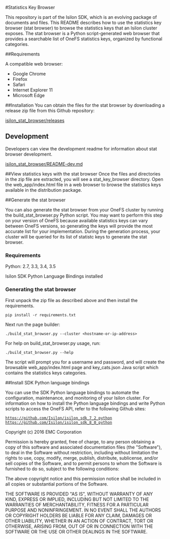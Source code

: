 #Statistics Key Browser

This repository is part of the Isilon SDK, which is an evolving package of documents and files. This README describes how to use the statistics key browser (stat browser) to browse the statistics keys that an Isilon cluster exposes. The stat browser is a Python script-generated web browser that provides a searchable list of OneFS statistics keys, organized by functional categories.

##Requirements

A compatible web browser:

* Google Chrome
* Firefox
* Safari
* Internet Explorer 11
* Microsoft Edge

##Installation
You can obtain the files for the stat browser by downloading a release zip file from this Github repository:

[isilon\_stat\_browser/releases](../../releases)

## Development
Developers can view the development readme for information about stat browser development.

[isilon\_stat\_browser/README-dev.md](README-dev.md)


##View statistics keys with the stat browser
Once the files and directories in the zip file are extracted, you will see a stat_key_browser directory. Open the web_app/index.html file in a web browser to browse the statistics keys available in the distribution package.

##Generate the stat browser

You can also generate the stat browser from your OneFS cluster by running the build\_stat\_browser.py Python script. You may want to perform this step on your version of OneFS because available statistics keys can vary between OneFS versions, so generating the keys will provide the most accurate list for your implementation. During the generation process, your cluster will be queried for its list of statistc keys to generate the stat browser.

### Requirements
Python: 2.7, 3.3, 3.4, 3.5

Isilon SDK Python Language Bindings installed

### Generating the stat browser

First unpack the zip file as described above and then install the requirements.

`pip install -r requirements.txt`

Next run the page builder:

`./build_stat_browser.py --cluster <hostname-or-ip-address>`

For help on build\_stat\_browser.py usage, run:

`./build_stat_browser.py --help`

The script will prompt you for a username and password, and will create the browsable web\_app/index.html page and key\_cats.json Java script which contains the statistics keys categories.

##Install SDK Python language bindings

You can use the SDK Python language bindings to automate the configuration, maintenance, and monitoring of your Isilon cluster. For information on how to install the Python language bindings and write Python scripts to access the OneFS API, refer to the following Github sites:

[`https://github.com/Isilon/isilon_sdk_7_2_python`](https://github.com/Isilon/isilon_sdk_7_2_python)
[`https://github.com/Isilon/isilon_sdk_8_0_python`](https://github.com/Isilon/isilon_sdk_8_0_python)


Copyright (c) 2016 EMC Corporation

Permission is hereby granted, free of charge, to any person obtaining a copy
of this software and associated documentation files (the "Software"), to deal
in the Software without restriction, including without limitation the rights
to use, copy, modify, merge, publish, distribute, sublicense, and/or sell
copies of the Software, and to permit persons to whom the Software is
furnished to do so, subject to the following conditions:

The above copyright notice and this permission notice shall be included in all
copies or substantial portions of the Software.

THE SOFTWARE IS PROVIDED "AS IS", WITHOUT WARRANTY OF ANY KIND, EXPRESS OR
IMPLIED, INCLUDING BUT NOT LIMITED TO THE WARRANTIES OF MERCHANTABILITY,
FITNESS FOR A PARTICULAR PURPOSE AND NONINFRINGEMENT. IN NO EVENT SHALL THE
AUTHORS OR COPYRIGHT HOLDERS BE LIABLE FOR ANY CLAIM, DAMAGES OR OTHER
LIABILITY, WHETHER IN AN ACTION OF CONTRACT, TORT OR OTHERWISE, ARISING FROM,
OUT OF OR IN CONNECTION WITH THE SOFTWARE OR THE USE OR OTHER DEALINGS IN THE
SOFTWARE.
